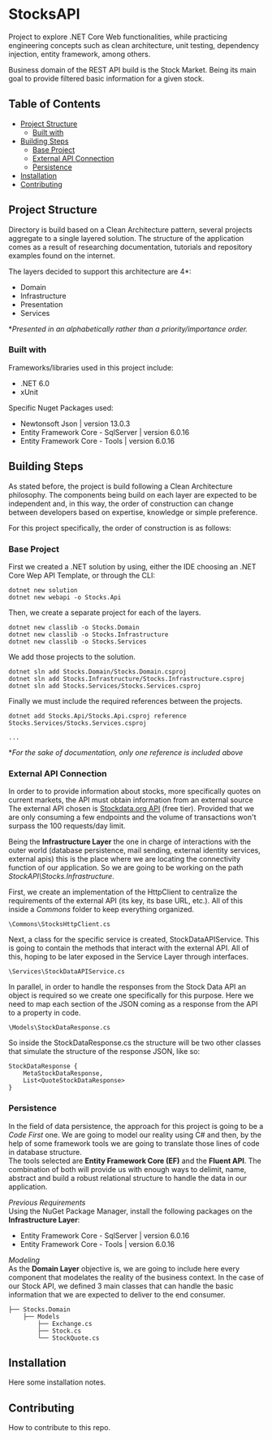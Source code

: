 # StocksAPI
Project to explore .NET Core Web functionalities, while practicing engineering concepts such as clean architecture, unit testing, dependency injection, entity framework, among others. 

Business domain of the REST API build is the Stock Market. Being its main goal to provide filtered basic information for a given stock.

## Table of Contents
- [Project Structure](#project-structure)
    - [Built with](#built-with)
- [Building Steps](#building-steps)
    - [Base Project](#base-project)
    - [External API Connection](#external-api-connection)
    - [Persistence](#persistence)
- [Installation](#installation)
- [Contributing](#contributing)

## Project Structure
Directory is build based on a Clean Architecture pattern, several projects aggregate to a single layered solution. The structure of the application comes as a result of researching documentation, tutorials and repository examples found on the internet.

The layers decided to support this architecture are 4*:
- Domain
- Infrastructure
- Presentation
- Services

**Presented in an alphabetically rather than a priority/importance order.*

### Built with
Frameworks/libraries used in this project include:
- .NET 6.0
- xUnit  

Specific Nuget Packages used:
- Newtonsoft Json | version 13.0.3
- Entity Framework Core - SqlServer | version 6.0.16
- Entity Framework Core - Tools | version 6.0.16

## Building Steps
As stated before, the project is build following a Clean Architecture philosophy. The components being build on each layer are expected to be independent and, in this way, the order of construction can change between developers based on expertise, knowledge or simple preference.

For this project specifically, the order of construction is as follows:

### **Base Project**
First we created a .NET solution by using, either the IDE choosing an .NET Core Wep API Template, or through the CLI:
```
dotnet new solution
dotnet new webapi -o Stocks.Api
```
Then, we create a separate project for each of the layers.
```
dotnet new classlib -o Stocks.Domain
dotnet new classlib -o Stocks.Infrastructure
dotnet new classlib -o Stocks.Services
```
We add those projects to the solution.
```
dotnet sln add Stocks.Domain/Stocks.Domain.csproj
dotnet sln add Stocks.Infrastructure/Stocks.Infrastructure.csproj
dotnet sln add Stocks.Services/Stocks.Services.csproj
```
Finally we must include the required references between the projects.  
```
dotnet add Stocks.Api/Stocks.Api.csproj reference Stocks.Services/Stocks.Services.csproj

...
```
**For the sake of documentation, only one reference is included above*

### **External API Connection**
In order to to provide information about stocks, more specifically quotes on current markets, the API must obtain information from an external source The external API chosen is [Stockdata.org API](https://www.stockdata.org/documentation) (free tier). Provided that we are only consuming a few endpoints and the volume of transactions won't surpass the 100 requests/day limit.

Being the **Infrastructure Layer** the one in charge of interactions with the outer world (database persistence, mail sending, external identity services, external apis) this is the place where we are locating the connectivity function of our application. So we are going to be working on the path *StockAPI\Stocks.Infrastructure*. 

First, we create an implementation of the HttpClient to centralize the requirements of the external API (its key, its base URL, etc.). All of this inside a *Commons* folder to keep everything organized.
```
\Commons\StocksHttpClient.cs
```
Next, a class for the specific service is created, StockDataAPIService. This is going to contain the methods that interact with the external API. All of this, hoping to be later exposed in the Service Layer through interfaces.
```
\Services\StockDataAPIService.cs
```
In parallel, in order to handle the responses from the Stock Data API an object is required so we create one specifically for this purpose. Here we need to map each section of the JSON coming as a response from the API to a property in code.
```
\Models\StockDataResponse.cs
```

So inside the StockDataResponse.cs the structure will be two other classes that simulate the structure of the response JSON, like so:
```
StockDataResponse {
    MetaStockDataResponse, 
    List<QuoteStockDataResponse>
}
```

### **Persistence**
In the field of data persistence, the approach for this project is going to be a *Code First* one. We are going to model our reality using C# and then, by the help of some framework tools we are going to translate those lines of code in database structure.  
The tools selected are **Entity Framework Core (EF)** and the **Fluent API**. The combination of both will provide us with enough ways to delimit, name, abstract and build a robust relational structure to handle the data in our application.

*Previous Requirements*  
Using the NuGet Package Manager, install the following packages on the **Infrastructure Layer**:
- Entity Framework Core - SqlServer | version 6.0.16
- Entity Framework Core - Tools | version 6.0.16  

*Modeling*  
As the  **Domain Layer** objective is, we are going to include here every component that modelates the reality of the business context. In the case of our Stock API, we defined 3 main classes that can handle the basic information that we are expected to deliver to the end consumer.
```
├── Stocks.Domain
    ├── Models
        ├── Exchange.cs                      
        ├── Stock.cs
        └── StockQuote.cs
```

## Installation
Here some installation notes.

## Contributing
How to contribute to this repo.
